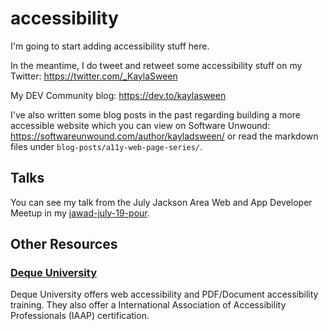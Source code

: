 # accessibility
I'm going to start adding accessibility stuff here.

In the meantime, I do tweet and retweet some accessibility stuff on my Twitter: https://twitter.com/_KaylaSween

My DEV Community blog: https://dev.to/kaylasween

I've also written some blog posts in the past regarding building a more accessible website which you can view on Software Unwound: https://softwareunwound.com/author/kayladsween/ or read the markdown files under `blog-posts/a11y-web-page-series/`.

<h2>Talks</h2>
You can see my talk from the July Jackson Area Web and App Developer Meetup in my <a href="https://github.com/kaylasween/jawad-july-19-pour">jawad-july-19-pour</a>.

<h2>Other Resources</h2>
<h3><a href="https://dequeuniversity.com">Deque University</a></h3>
Deque University offers web accessibility and PDF/Document accessibility training. They also offer a International Association of Accessibility Professionals (IAAP) certification.
